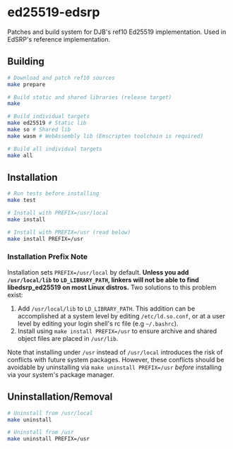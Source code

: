 # ed25519-edsrp
Patches and build system for DJB's ref10 Ed25519 implementation. Used in EdSRP's reference implementation.

## Building
```sh
# Download and patch ref10 sources
make prepare

# Build static and shared libraries (release target)
make

# Build individual targets
make ed25519 # Static lib
make so # Shared lib
make wasm # WebAssembly lib (Emscripten toolchain is required)

# Build all individual targets
make all
```

## Installation
```sh
# Run tests before installing
make test

# Install with PREFIX=/usr/local
make install

# Install with PREFIX=/usr (read below)
make install PREFIX=/usr
```

### Installation Prefix Note
Installation sets `PREFIX=/usr/local` by default. **Unless you add `/usr/local/lib` to `LD_LIBRARY_PATH`, linkers will not be able to find libedsrp_ed25519 on most Linux distros.** Two solutions to this problem exist:
1. Add `/usr/local/lib` to `LD_LIBRARY_PATH`. This addition can be accomplished at a system level by editing `/etc/ld.so.conf`, or at a user level by editing your login shell's rc file (e.g `~/.bashrc`).
2. Install using `make install PREFIX=/usr` to ensure archive and shared object files are placed in `/usr/lib`.

Note that installing under `/usr` instead of `/usr/local` introduces the risk of conflicts with future system packages. However, these conflicts should be avoidable by uninstalling via `make uninstall PREFIX=/usr` *before* installing via your system's package manager.

## Uninstallation/Removal
```sh
# Uninstall from /usr/local
make uninstall 

# Uninstall from /usr
make uninstall PREFIX=/usr
```

